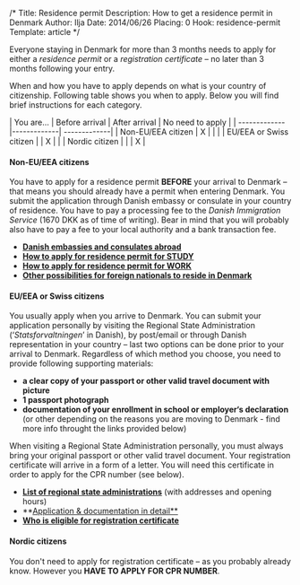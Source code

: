 /*
Title: Residence permit
Description: How to get a residence permit in Denmark
Author: Ilja
Date: 2014/06/26
Placing: 0
Hook: residence-permit
Template: article
*/

Everyone staying in Denmark for more than 3 months needs to apply for either a *residence permit* or a *registration certificate* – no later than 3 months following your entry.

When and how you have to apply depends on what is your country of citizenship. Following table shows you when to apply. Below you will find brief instructions for each category.

| You are…  | Before arrival   | After arrival  | No need to apply   | 
| -------------           |-------------| -------------|
| Non-EU/EEA citizen        | <span class="center-inline">X</span>  |   |   |
| EU/EEA or Swiss citizen |   | <span class="center-inline">X</span> |   |
| Nordic citizen          |   |   | <span class="center-inline"> X</span> |


#### Non-EU/EEA citizens
You have to apply for a residence permit **BEFORE** your arrival to Denmark – that means you should already have a permit when entering Denmark. You submit the application through Danish embassy or consulate in your country of residence. You have to pay a processing fee to the *Danish Immigration Service* (1670 DKK as of time of writing). Bear in mind that you will probably also have to pay a fee to your local authority and a bank transaction fee.

<span class="box links">

- [**Danish embassies and consulates abroad**](http://um.dk/en/about-us/organisation/find-us-abroad/ "List of Danish embassies and consulates around the world")
- [**How to apply for residence permit for STUDY**](http://www.nyidanmark.dk/en-us/coming_to_dk/studies/how_to_apply.htm "How to apply for residence permit for study")
- [**How to apply for residence permit for WORK**](http://www.nyidanmark.dk/en-us/coming_to_dk/work/how-to-apply/how_to_apply.htm)
- [**Other possibilities for foreign nationals to reside in Denmark**](http://www.nyidanmark.dk/en-us/coming_to_dk/coming_to_dk.htm)

</span>

#### EU/EEA or Swiss citizens
You usually apply when you arrive to Denmark. You can submit your application personally by visiting the Regional State Administration (‘*Statsforvaltningen*’ in Danish), by post/email or through Danish representation in your country – last two options can be done prior to your arrival to Denmark. Regardless of which method you choose, you need to provide following supporting materials:

- **a clear copy of your passport or other valid travel document with picture**
- **1 passport photograph**
- **documentation of your enrollment in school or employer‘s declaration** (or other depending on the reasons you are moving to Denmark - find more info throught the links provided below)

When visiting a Regional State Administration personally, you must always bring your original passport or other valid travel document. Your registration certificate will arrive in a form of a letter.  You will need this certificate in order to apply for the CPR number (see below).

<span class="box links">

- [**List of regional state administrations**](http://www.statsforvaltningen.dk/site.aspx?p=8615 "Regional state administrations addresses and opening hours") (with addresses and opening hours)
- **[Application & documentation in detail**](http://statsforvaltning.dk/site.aspx?p=6110 "Application and documentation in detail")
- [**Who is eligible for registration certificate**](http://statsforvaltning.dk/site.aspx?p=6116)

</span>


#### Nordic citizens
You don't need to apply for registration certificate – as you probably already know. However you **HAVE TO APPLY FOR CPR NUMBER**.

